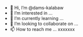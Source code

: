 - 👋 Hi, I’m @dams-kalabaw
- 👀 I’m interested in ...
- 🌱 I’m currently learning ...
- 💞️ I’m looking to collaborate on ...
- 📫 How to reach me ...
xxxxxxx
<!---
dams-kalabaw/dams-kalabaw is a ✨ special ✨ repository because its `README.md` (this file) appears on your GitHub profile.
You can click the Preview link to take a look at your changes.
--->
